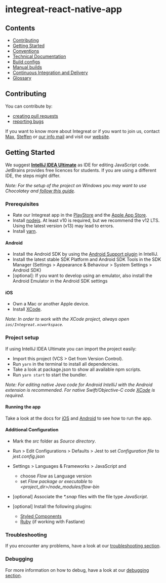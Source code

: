 # integreat-react-native-app

## Contents

* [Contributing](#contributing)
* [Getting Started](#getting-started)
* [Conventions](../docs/conventions.md)
* [Technical Documentation](docs/technical-documentation.md)
* [Build configs](docs/build-configs.md)
* [Manual builds](docs/manual-builds.md)
* [Continuous Integration and Delivery](docs/cicd.md)
* [Glossary](https://wiki.integreat-app.de/glossary)

## Contributing

You can contribute by:
* [creating pull requests](../docs/contributing.md#pull-requests)
* [reporting bugs](../docs/contributing.md#bug-reporting)

If you want to know more about Integreat or if you want to join us, contact [Max](mailto:ammann@integreat-app.de), 
[Steffen](mailto:kleinle@integreat-app.de) or [our info mail](mailto:info@integreat-app.de) and visit our [website](https://integreat-app.de).

## Getting Started

We suggest **[IntelliJ IDEA Ultimate](https://www.jetbrains.com/idea/)** as IDE for editing JavaScript code. JetBrains provides free licences for students.
If you are using a different IDE, the steps might differ.

*Note: For the setup of the project on Windows you may want to use Chocolatey and [follow this guide](docs/windows-setup.md).*

### Prerequisites

* Rate our Integreat app in the [PlayStore](https://play.google.com/store/apps/details?id=tuerantuer.app.integreat)
and the [Apple App Store](https://apps.apple.com/ae/app/integreat/id1072353915).
* Install [nodejs](https://nodejs.org/). At least v10 is required, but we recommend the v12 LTS.
Using the latest version (v13) may lead to errors.
* Install [yarn](https://yarnpkg.com/).

#### Android

* Install the Android SDK by using the [Android Support plugin](https://plugins.jetbrains.com/plugin/1792-android-support) in IntelliJ.
* Install the latest stable SDK Platform and Android SDK Tools in the SDK Manager (Settings > Appearance & Behaviour > System Settings > Android SDK)
* \[optional\]: If you want to develop using an emulator, also install the Android Emulator in the Android SDK settings

#### iOS

* Own a Mac or another Apple device.
* Install [XCode](https://developer.apple.com/xcode/).

*Note: In order to work with the XCode project, always open `ios/Integreat.xcworkspace`.*

### Project setup

If using IntelliJ IDEA Ultimate you can import the project easily:

* Import this project (VCS > Get from Version Control).
* Run `yarn` in the terminal to install all dependencies.
* Take a look at package.json to show all available npm scripts.
* Run `yarn start` to start the bundler.

*Note: For editing native Java code for Android IntelliJ with the Android extension is recommended. For native Swift/Objective-C code [XCode](https://developer.apple.com/xcode/) is required.*

#### Running the app

Take a look at the docs for [iOS](docs/manual-builds.md#ios) and [Android](docs/manual-builds.md#android) to see how to run the app.

#### Additional Configuration

* Mark the *src* folder as *Source directory*.
* Run > Edit Configurations > Defaults > Jest
   to set *Configuration file* to *jest.config.json*

* Settings > Languages & Frameworks > JavaScript and
    * choose *Flow* as Language version
    * set *Flow package or executable* to *<project_dir>/node_modules/flow-bin*

* [optional] Associate the *\*.snap* files with the file type *JavaScript*.
* [optional] Install the following plugins:
    * [Styled Components](https://plugins.jetbrains.com/plugin/9997-styled-components--styled-jsx/)
    * [Ruby](https://plugins.jetbrains.com/plugin/1293-ruby) (if working with Fastlane)

### Troubleshooting

If you encounter any problems, have a look at our [troubleshooting section](docs/troubleshooting.md).

### Debugging

For more information on how to debug, have a look at our [debugging section](docs/debugging.md).

